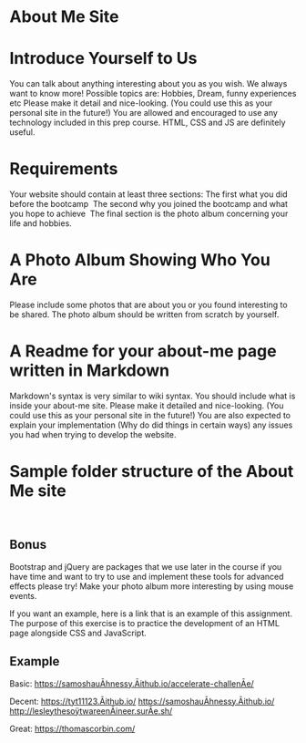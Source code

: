 # About Me Site

# Introduce Yourself to Us
You can talk about anything interesting about you as you wish. We always want to know more!
Possible topics are: Hobbies, Dream, funny experiences etc
Please make it detail and nice-looking. (You could use this as your personal site in the future!)
You are allowed and encouraged to use any technology included in this prep course. HTML, CSS and JS are definitely useful.

# Requirements
Your website should contain at least three sections:
The first what you did before the bootcamp 
The second why you joined the bootcamp and what you hope to achieve 
The final section is the photo album concerning your life and hobbies.

# A Photo Album Showing Who You Are
Please include some photos that are about you or you found interesting to be shared.
The photo album should be written from scratch by yourself.

# A Readme for your about-me page written in Markdown
Markdown's syntax is very similar to wiki syntax.
You should include what is inside your about-me site.
Please make it detailed and nice-looking. (You could use this as your personal site in the future!)
You are also expected to explain your implementation (Why do did things in certain ways) any issues you had when trying to develop the website.

# Sample folder structure of the About Me site
    
## Bonus
Bootstrap and jQuery are packages that we use later in the course if you have time and want to try to use and implement these tools for advanced effects please try!
Make your photo album more interesting by using mouse events.

If you want an example, here is a link that is an example of this assignment. The purpose of this exercise is to practice the development of an HTML page alongside CSS and JavaScript. 

## Example

Basic:
https://samoshauĀhnessy.Āithub.io/accelerate-challenĀe/

Decent: 
https://tyt11123.Āithub.io/
https://samoshauĀhnessy.Āithub.io/
http://lesleythesoÿtwareenĀineer.surĀe.sh/

Great:
https://thomascorbin.com/
